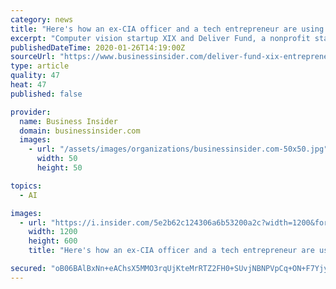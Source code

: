 ```yaml
---
category: news
title: "Here's how an ex-CIA officer and a tech entrepreneur are using AI to hunt sex traffickers on Super Bowl Sunday"
excerpt: "Computer vision startup XIX and Deliver Fund, a nonprofit started by an ex-CIA agent, is using AI to hunt sex traffickers."
publishedDateTime: 2020-01-26T14:19:00Z
sourceUrl: "https://www.businessinsider.com/deliver-fund-xix-entrepreneur-ai-fight-sex-trafficking-2020-1"
type: article
quality: 47
heat: 47
published: false

provider:
  name: Business Insider
  domain: businessinsider.com
  images:
    - url: "/assets/images/organizations/businessinsider.com-50x50.jpg"
      width: 50
      height: 50

topics:
  - AI

images:
  - url: "https://i.insider.com/5e2b62c124306a6b53200a2c?width=1200&format=jpeg"
    width: 1200
    height: 600
    title: "Here's how an ex-CIA officer and a tech entrepreneur are using AI to hunt sex traffickers on Super Bowl Sunday"

secured: "oB06BAlBxNn+eAChsX5MMO3rqUjKteMrRTZ2FH0+SUvjNBNPVpCq+ON+F7YjyPn+TnifJG4BG/cMXDeDZrqtgezObQDNu+5s+1f5vRfK3RXFv2S0cGEbIoJHStsR9JroFB2XXLX8O3JpthcRuzopz3W0FtFwbTfn+Vjqku9B0oQVAg260l1HSrj/mHpDBUuCN1p+FmOy7tXDMKk3P/1eA6tLX6RFFnwxeTUPPH5wKGO6v2g+7OCy2gJ2Xr8CIQ/MUZSbQDVMBIckRgZVQwJASxkXUEzNl8PAIMDZ4yhrj3zmDuk7pgY6ZusVarXGBiYSKiHKHHr1EE/Q5XepNg+Yp9nfed0GBPe4lQJNuf3ezXVxE0BwRPjGFh1VRu3kvNJcff2lw8yF9AHX6WQWE8LCw2NpGiEsptpvaRpn5vZVXmdfN7YjPjdWXvJoyKaBeV0i5TIlpVcWKJ/8LZ6d5jh9a9OnzHz9QA7lzdCQe0hE8/0=;QqIfEB9OzUxHEsNz4zv9QA=="
---
```


